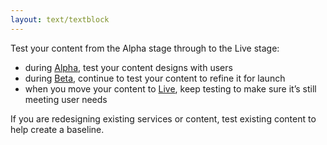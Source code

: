 ```yaml
---
layout: text/textblock
---
```


Test your content from the Alpha stage through to the Live stage:

- during [Alpha](/user-research/research-stages/#user-research-in-alpha-stage), test your content designs with users
- during [Beta](/user-research/research-stages/#user-research-in-beta-stage), continue to test your content to refine it for launch
- when you move your content to [Live](/user-research/research-stages/#researching-when-your-service-is-live), keep testing to make sure it’s still meeting user needs

If you are redesigning existing services or content, test existing content to help create a baseline.
